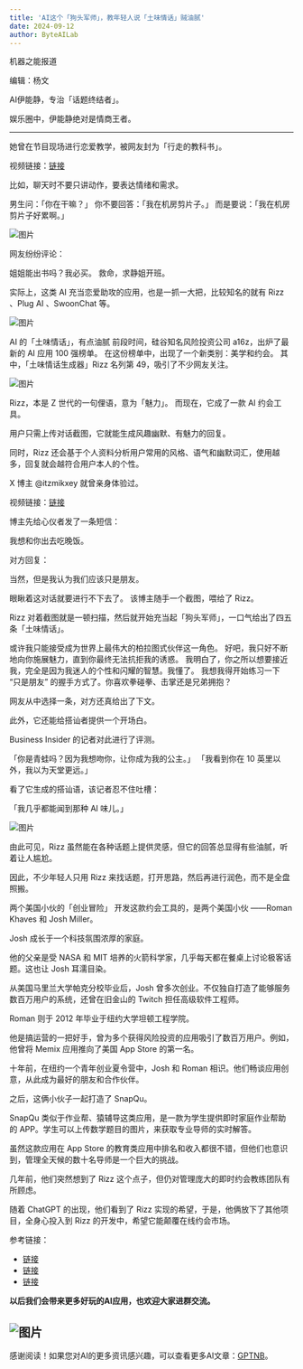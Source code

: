 ```yaml
---
title: 'AI这个「狗头军师」，教年轻人说「土味情话」贼油腻'
date: 2024-09-12
author: ByteAILab
---
```


机器之能报道

编辑：杨文

AI伊能静，专治「话题终结者」。

娱乐圈中，伊能静绝对是情商王者。

---

她曾在节目现场进行恋爱教学，被网友封为「行走的教科书」。


视频链接：[链接](https://mp.weixin.qq.com/s/bCYfMlvO8YZwq87bPCTXfw)

比如，聊天时不要只讲动作，要表达情绪和需求。

男生问：「你在干嘛？」
你不要回答：「我在机房剪片子。」
而是要说：「我在机房剪片子好累啊。」

![图片](https://mmbiz.qpic.cn/sz_mmbiz_png/DT8udUick9sIRgR79R0s1gzxmMvSmUictVAreDJFNekA7yl1pmZ9BxkWWiaJtbmXNEdXBnEKanITzmfuno4Fxbypg/640?wx_fmt=png&from=appmsg)

网友纷纷评论：

姐姐能出书吗？我必买。
救命，求静姐开班。

实际上，这类 AI 充当恋爱助攻的应用，也是一抓一大把，比较知名的就有 Rizz 、Plug AI 、SwoonChat 等。

![图片](https://mmbiz.qpic.cn/sz_mmbiz_jpg/DT8udUick9sIRgR79R0s1gzxmMvSmUictVicFsWN4kEw4mIILoLDceoTvAwg4a18xfibxS2D1qrBYdTib9FtLbD6uWA/640?wx_fmt=jpeg)

AI 的「土味情话」，有点油腻
前段时间，硅谷知名风险投资公司 a16z，出炉了最新的 AI 应用 100 强榜单。
在这份榜单中，出现了一个新类别：美学和约会。
其中，「土味情话生成器」Rizz 名列第 49，吸引了不少网友关注。

![图片](https://mmbiz.qpic.cn/sz_mmbiz_jpg/DT8udUick9sIRgR79R0s1gzxmMvSmUictVXllyfOEWaoiber2nBcwH9hut85ZuVnwz4xob5ZxnvIicArDicX0us64Pg/640?wx_fmt=jpeg)

Rizz，本是 Z 世代的一句俚语，意为「魅力」。
而现在，它成了一款 AI 约会工具。

用户只需上传对话截图，它就能生成风趣幽默、有魅力的回复。

同时，Rizz 还会基于个人资料分析用户常用的风格、语气和幽默词汇，使用越多，回复就会越符合用户本人的个性。

X 博主 @itzmikxey 就曾亲身体验过。

视频链接：[链接](https://mp.weixin.qq.com/s/bCYfMlvO8YZwq87bPCTXfw)

博主先给心仪者发了一条短信：

我想和你出去吃晚饭。

对方回复：

当然，但是我认为我们应该只是朋友。

眼瞅着这对话就要进行不下去了。
该博主随手一个截图，喂给了 Rizz。

Rizz 对着截图就是一顿扫描，然后就开始充当起「狗头军师」，一口气给出了四五条「土味情话」。

或许我只能接受成为世界上最伟大的柏拉图式伙伴这一角色。
好吧，我只好不断地向你施展魅力，直到你最终无法抗拒我的诱惑。
我明白了，你之所以想要接近我，完全是因为我迷人的个性和闪耀的智慧。我懂了。
我想我得开始练习一下 “只是朋友” 的握手方式了。你喜欢拳碰拳、击掌还是兄弟拥抱？

网友从中选择一条，对方还真给出了下文。

此外，它还能给搭讪者提供一个开场白。

Business Insider 的记者对此进行了评测。

「你是青蛙吗？因为我想吻你，让你成为我的公主。」
「我看到你在 10 英里以外，我以为天堂更远。」

看了它生成的搭讪语，该记者忍不住吐槽：

「我几乎都能闻到那种 AI 味儿。」

![图片](https://mmbiz.qpic.cn/sz_mmbiz_jpg/DT8udUick9sIRgR79R0s1gzxmMvSmUictVicFsWN4kEw4mIILoLDceoTvAwg4a18xfibxS2D1qrBYdTib9FtLbD6uWA/640?wx_fmt=jpeg)

由此可见，Rizz 虽然能在各种话题上提供灵感，但它的回答总显得有些油腻，听着让人尴尬。

因此，不少年轻人只用 Rizz 来找话题，打开思路，然后再进行润色，而不是全盘照搬。

两个美国小伙的「创业冒险」
开发这款约会工具的，是两个美国小伙 ——Roman Khaves 和 Josh Miller。

Josh 成长于一个科技氛围浓厚的家庭。

他的父亲是受 NASA 和 MIT 培养的火箭科学家，几乎每天都在餐桌上讨论极客话题。这也让 Josh 耳濡目染。

从美国马里兰大学帕克分校毕业后，Josh 曾多次创业。不仅独自打造了能够服务数百万用户的系统，还曾在旧金山的 Twitch 担任高级软件工程师。

Roman 则于 2012 年毕业于纽约大学坦顿工程学院。

他是搞运营的一把好手，曾为多个获得风险投资的应用吸引了数百万用户。例如，他曾将 Memix 应用推向了美国 App Store 的第一名。

十年前，在纽约一个青年创业夏令营中，Josh 和 Roman 相识。他们畅谈应用创意，从此成为最好的朋友和合作伙伴。

之后，这俩小伙子一起打造了 SnapQu。

SnapQu 类似于作业帮、猿辅导这类应用，是一款为学生提供即时家庭作业帮助的 APP。学生可以上传数学题目的图片，来获取专业导师的实时解答。

虽然这款应用在 App Store 的教育类应用中排名和收入都很不错，但他们也意识到，管理全天候的数十名导师是一个巨大的挑战。

几年前，他们突然想到了 Rizz 这个点子，但仍对管理庞大的即时约会教练团队有所顾虑。

随着 ChatGPT 的出现，他们看到了 Rizz 实现的希望，于是，他俩放下了其他项目，全身心投入到 Rizz 的开发中，希望它能颠覆在线约会市场。

参考链接：
- [链接](https://rizz.app/story)
- [链接](https://www.linkedin.com/in/miller-josh/)
- [链接](https://www.linkedin.com/in/romankhaves/)

**以后我们会带来更多好玩的AI应用，也欢迎大家进群交流。**

![图片](https://mmbiz.qpic.cn/sz_mmbiz_jpg/DT8udUick9sL92adk3UjHL6mIanwhzxl0bGnrMVpkE6sQlvDSeYuicOuTPZU7ZiblpEWJ96LDVPaWQTicrwB8RpOgw/640?wx_fmt=other&from=appmsg&wxfrom=5&wx_lazy=1&wx_co=1&tp=webp)
---
感谢阅读！如果您对AI的更多资讯感兴趣，可以查看更多AI文章：[GPTNB](https://gptnb.com)。